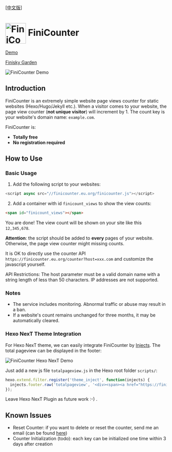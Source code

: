 [[中文版](https://github.com/finisky/finicounter#readme)]

# <img src="https://finicounter.eu.org/logo.png" title="FiniCounter" width="64" align="center"> FiniCounter

[Demo](https://finicounter.eu.org/en)

[Finisky Garden](https://finisky.eu.org/finicounter/en)

![FiniCounter Demo](https://raw.githubusercontent.com/finisky/finicounter/master/finicounterdemo.en.png)

## Introduction

FiniCounter is an extremely simple website page views counter for static websites (Hexo/Hugo/Jekyll etc.). When a visitor comes to your website, the page view counter (**not unique visitor**) will increment by 1. The count key is your website's domain name: `example.com`.

FiniCounter is:

* **Totally free**
* **No registration required**

## How to Use

### Basic Usage

1. Add the following script to your websites:

```javascript
<script async src="//finicounter.eu.org/finicounter.js"></script>
```

2. Add a container with id `finicount_views` to show the view counts:

```html
<span id="finicount_views"></span>
```

You are done! The view count will be shown on your site like this `12,345,678`.

**Attention**: the script should be added to **every** pages of your website. Otherwise, the page view counter might missing counts.

It is OK to directly use the counter API `https://finicounter.eu.org/counter?host=xxx.com` and customize the javascript yourself.

API Restrictions:
The host parameter must be a valid domain name with a string length of less than 50 characters. IP addresses are not supported.

### Notes

* The service includes monitoring. Abnormal traffic or abuse may result in a ban.
* If a website's count remains unchanged for three months, it may be automatically cleared.

### Hexo NexT Theme Integration

For Hexo NexT theme, we can easily integrate FiniCounter by [Injects](https://theme-next.js.org/docs/advanced-settings/injects). The total pageview can be displayed in the footer:

![FiniCounter Hexo NexT Demo](https://cdn.jsdelivr.net/gh/finisky/finiskyimages/nextpageviewfooter.png)

Just add a new js file `totalpageview.js` in the Hexo root folder `scripts/`:

```javascript
hexo.extend.filter.register('theme_inject', function(injects) {
  injects.footer.raw('totalpageview', '<div><span><a href="https://finicounter.eu.org/" target="_blank">Total Pageview:</a></span><span id="finicount_views" style="display:inline;padding-left:5px;"></span><div> <script async src="//finicounter.eu.org/finicounter.js"></script>', {}, {cache: false});
});
```

Leave Hexo NexT Plugin as future work :-) .


## Known Issues

* Reset Counter: if you want to delete or reset the counter, send me an email (can be found [here](https://finisky.eu.org/links/))
* Counter Initialization (todo): each key can be initialized one time within 3 days after creation
